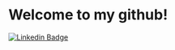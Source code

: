 # Welcome to my github!

[![Linkedin Badge](https://img.shields.io/badge/-Diego%20Felipe-005faf?style=flat-square&logo=Linkedin&logoColor=white&link=https://www.linkedin.com/in/diego-felipe-4a715554/)](https://www.linkedin.com/in/diego-felipe-4a715554/) 
